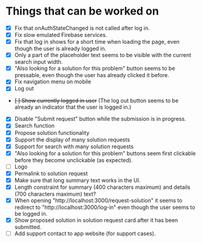 # Things that can be worked on

* [X] Fix that onAuthStateChanged is not called after log in.
* [X] Fix slow emulated Firebase services.
* [X] Fix that log in shows for a short time when loading the page,
      even though the user is already logged in.
* [X] Only a part of the placeholder text seems to be visible with the current search input width.
* [X] "Also looking for a solution for this problem" button seems to be pressable, 
      even though the user has already clicked it before.
* [X] Fix navigation menu on mobile
* [X] Log out
* ~~[ ] Show currently logged in user~~ (The log out button seems to be already an indicator that the user is logged in.)
* [X] Disable "Submit request" button while the submission is in progress.
* [X] Search function
* [X] Propose solution functionality
* [X] Support the display of many solution requests
* [X] Support for search with many solution requests
* [X] "Also looking for a solution for this problem" buttons seem first clickable before they become unclickable (as expected).
* [ ] Logo
* [X] Permalink to solution request
* [X] Make sure that long summary text works in the UI.
* [X] Length constraint for summary (400 characters maximum) and details (700 characters maximum) text?
* [X] When opening "http://localhost:3000/request-solution" it seems to redirect to "http://localhost:3000/log-in" 
      even though the user seems to be logged in.
* [X] Show proposed solution in solution request card after it has been submitted.
* [ ] Add support contact to app website (for support cases).
